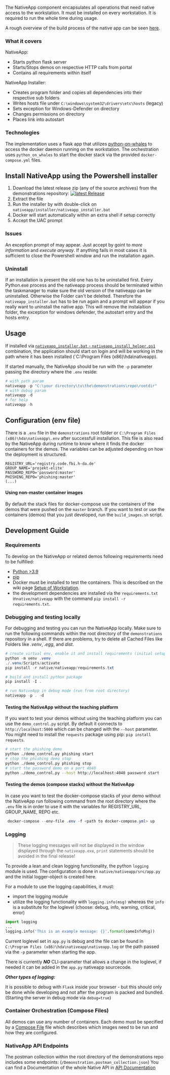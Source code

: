 The NativeApp component encapsulates all operations that need native access to the workstation. It must be installed on every workstation. It is required to run the whole time during usage.

A rough overview of the build process of the native app can be seen [here](/Demonstrations/Tech-Stack#overview-of-build-process).

### What it covers

NativeApp:

- Starts python flask server
- Starts/Stops demos on respective HTTP calls from portal
- Contains all requirements within itself

NativeApp Installer:

- Creates program folder and copies all dependencies into their respective sub folders
- Writes hosts file under `C:\windows\system32\drivers\etc\hosts` (legacy)
- Sets exception for Windows-Defender on directory
- Changes permissions on directory
- Places link into autostart

### Technologies

The implementation uses a flask app that utilizes [python-on-whales](https://pypi.org/project/python-on-whales/) to access the docker daemon running on the workstation. The orchestration uses `python_on_whales` to start the docker stack via the provided `docker-compose.yml` files.

## Install NativeApp using the Powershell installer

1. Download the latest release zip (any of the source archives) from the demonstrations repository: [![latest Release](https://code.fbi.h-da.de/elite-projekt/demonstrations/-/badges/release.svg)](https://code.fbi.h-da.de/elite-projekt/demonstrations/-/releases)
1. Extract the file
1. Run the installer by with double-click on `nativeapp/installer/nativeapp_installer.bat`
1. Docker will start automatically within an extra shell if setup correctly
1. Accept the UAC prompt

### Issues

An exception prompt of may appear. Just accept by goint to _more information_ and _execute anyway_. If anything fails in most cases it is sufficient to close the Powershell window and run the installation again.

### Uninstall

If an installation is present the old one has to be uninstalled first. Every Python.exe process and the nativeapp process should be terminated within the taskmanager to make sure the old version of the nativeapp can be uninstalled. Otherwise the Folder can't be delelted. Therefore the `nativeapp_installer.bat` has to be run again and a prompt will appear if you really want to uninstall the native app. This will remove the instalaltion folder, the exception for windows defender, the autostart entry and the hosts entry.


## Usage

If installed via [`nativeapp_installer.bat` - `nativeapp_install_helper.ps1`](#install) combination, the application should start on login and will be working in the path where it has been installed (\`C:\\Program Files (x86)\\hda\\nativeapp).

If started manually, the NativeApp should be run with the `-p` parameter passing the directory where the `.env` reside:

```powershell
# with path param
nativeapp -p "C:\your directory\to\the\demonstrations\repo\rootdir"
# with debug param
nativeapp -d
# for help
nativeapp -h
```

## Configuration (env file)

There is a `.env` file in the `demonstrations` root folder or `C:\Program Files (x86)\hda\nativeapp\.env` after successfull installation. This file is also read by the NativeApp during runtime to know where it finds the docker containers for the demos. The variables can be adjusted depending on how the deployment is structured.

```env
REGISTRY_URL='registry.code.fbi.h-da.de'
GROUP_NAME='projekt-elite'
PASSWORD_REPO='password:master'
PHISHING_REPO='phishing:master'
(...)
```

#### Using non-master container images

By default the stack files for docker-compose use the containers of the demos that were pushed on the  `master` branch. If you want to test or use the containers (demos) that you just developed, run the `build_images.sh` script.

## Development Guide

### Requirements

To develop on the NativeApp or related demos following requirements need to be fulfilled:

- [Python >3.9](https://www.python.org/downloads/)
- [pip](https://pip.pypa.io/en/stable/installation/)
- Docker must be installed to test the containers. This is described on the wiki page [Setup of Workstation](Demonstrations/Setup-of-Workstation-(Client)).
- the development dependencies are installed via the `requirements.txt` in`native/nativeapp` with the command `pip install -r requirements.txt`.

### Debugging and testing locally

For debugging and testing you can run the NativeApp locally. Make sure to run the following commands within the root directory of the `demonstrations` repository in a shell. If there are problems, try to delete all Cached Files like Folders like _.venv_, _.egg_, and _dist_.

```powershell
# create virtual env, enable it and install requirements (initial setup, only needed once)
python -m venv .venv
./.venv/Scripts/activate
pip install -r native/nativeapp/requirements.txt

# build and install python package
pip install -I .

# run NativeApp in debug mode (run from root directory)
nativeapp -p . -d
```

#### Testing the NativeApp without the teaching platform

If you want to test your demos without using the teaching platform you can use the `demo_control.py` script. By default it connects to `http://localhost:5000` which can be changed with the `--host` parameter.
You might need to install the `requests` package using pip: `pip install requests`.

```bash
# start the phishing demo
python ./demo_control.py phishing start
# stop the phishing demo stop
python ./demo_control.py phishing stop
# start the password demo on a port 4040
python ./demo_control.py --host http://localhost:4040 password start
```


#### Testing the demos (compose stacks) without the NativeApp

In case you want to test the docker-compose stacks of your demo without the NativeApp run following command from the root directory where the `.env` file is in order to use it with the variables for REGISTRY_URL, GROUP_NAME, REPO etc.

```powershell
 docker-compose --env-file .env -f <path to docker-compose.yml> up
```

### Logging

> These logging messages will not be displayed in the window displayed through the `nativeapp.exe`, `print` statements should be avoided in the final release!

To provide a lean and clean logging functionality, the python `logging` module is used. The configuration is done in `native/nativeapp/src/app.py` and the initial logger-object is created here.

For a module to use the logging capabilities, it must:

- import the logging module
- utilize the logging functionality with `logging.info(msg)` whereas the `info` is a substitute for the loglevel (choose: debug, info, warning, critical, error)

```python
import logging
...
logging.info('This is an example message: {}'.format(someInfoMsg))
```

Current loglevel set in `app.py` is debug and the file can be found in `C:\Program Files (x86)\hda\nativeapp\nativeapp.log` or the path passed via the `-p` parameter when starting the app.

There is currently **_NO_** CLI-parameter that allows a change in the loglevel, if needed it can be added in the `app.py` nativeapp sourcecode.

**_Other types of logging:_**

It is possible to debug with `Flask` inside your browser - but this should only be done while developing and not after the program is packed and bundled. (Starting the server in debug mode via `debug=true`)

### Container Orchestration (Compose Files)

All demos can use any number of containers. Each demo must be specified by a [Compose File](https://docs.docker.com/compose/compose-file/) file which describes which images need to be run and how they are configured.

### NativeApp API Endpoints

The postman collection within the root directory of the demonstrations repo includes some endpoints: (`/Demonstration.postman_collection.json`) You can find a Documentation of the whole Native API in [API Documentation](https://code.fbi.h-da.de/groups/elite-projekt/-/wikis/Demonstrations/Native%20API%20Documentation)

